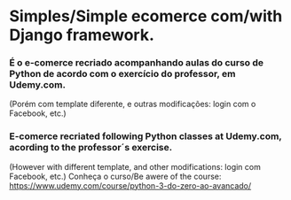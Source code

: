# Simples/Simple ecomerce com/with Django framework.
### É o e-comerce recriado acompanhando aulas do curso de Python de acordo com o exercício do professor, em Udemy.com.
(Porém com template diferente, e outras modificações: login com o Facebook, etc.)

### E-comerce recriated following Python classes at Udemy.com, acording to the professor´s exercise.
(However with different template, and other modifications: login com Facebook, etc.)
Conheça o curso/Be awere of the course: https://www.udemy.com/course/python-3-do-zero-ao-avancado/
